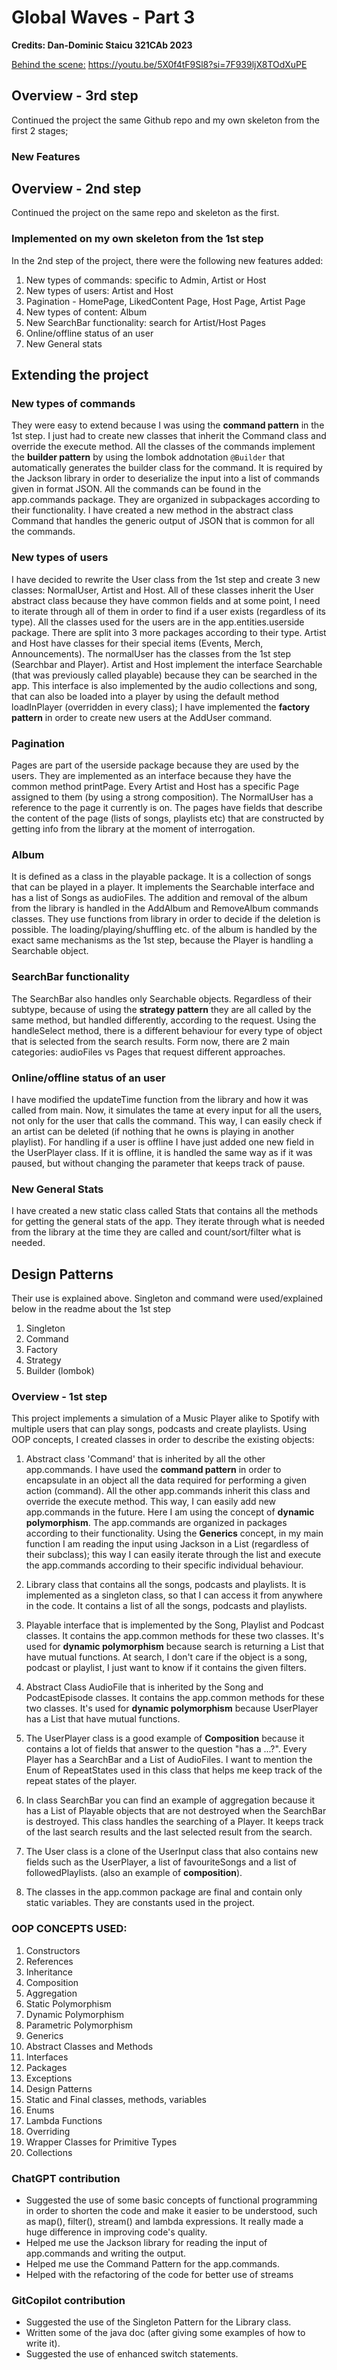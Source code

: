 # Global Waves - Part 3
**Credits: Dan-Dominic Staicu 321CAb 2023**

[Behind the scene:](https://youtu.be/5X0f4tF9Sl8?si=7F939ljX8TOdXuPE) https://youtu.be/5X0f4tF9Sl8?si=7F939ljX8TOdXuPE

## Overview - 3rd step
Continued the project the same Github repo and my own skeleton from the first 2 stages;

### New Features


## Overview - 2nd step
Continued the project on the same repo and skeleton as the first.

### Implemented on my own skeleton from the 1st step

In the 2nd step of the project, there were the following new features added:
1. New types of commands: specific to Admin, Artist or Host
2. New types of users: Artist and Host
3. Pagination - HomePage, LikedContent Page, Host Page, Artist Page
4. New types of content: Album
5. New SearchBar functionality: search for Artist/Host Pages
6. Online/offline status of an user
7. New General stats

## Extending the project

### New types of commands
They were easy to extend because I was using the **command pattern** in the 1st step. I just had to create new classes that inherit the Command class and override the execute method.
All the classes of the commands implement the **builder pattern** by using the lombok addnotation `@Builder` that automatically generates the builder class for the command.
It is required by the Jackson library in order to deserialize the input into a list of commands given in format JSON.
All the commands can be found in the app.commands package. They are organized in subpackages according to their functionality.
I have created a new method in the abstract class Command that handles the generic output of JSON that is common for all the commands.

### New types of users
I have decided to rewrite the User class from the 1st step and create 3 new classes: NormalUser, Artist and Host.
All of these classes inherit the User abstract class because they have common fields and at some point, I need to iterate through all of them in order to find if a user exists (regardless of its type).
All the classes used for the users are in the app.entities.userside package. There are split into 3 more packages according to their type.
Artist and Host have classes for their special items (Events, Merch, Announcements). The normalUser has the classes from the 1st step (Searchbar and Player).
Artist and Host implement the interface Searchable (that was previously called playable) because they can be searched in the app. This interface is also implemented by the audio collections and song, that can also be loaded into a player by using the default method loadInPlayer (overridden in every class);
I have implemented the **factory pattern** in order to create new users at the AddUser command.

### Pagination
Pages are part of the userside package because they are used by the users. They are implemented as an interface because they have the common method printPage.
Every Artist and Host has a specific Page assigned to them (by using a strong composition). The NormalUser has a reference to the page it currently is on.
The pages have fields that describe the content of the page (lists of songs, playlists etc) that are constructed by getting info from the library at the moment of interrogation.

### Album
It is defined as a class in the playable package. It is a collection of songs that can be played in a player. It implements the Searchable interface and has a list of Songs as audioFiles.
The addition and removal of the album from the library is handled in the AddAlbum and RemoveAlbum commands classes. They use functions from library in order to decide if the deletion is possible.
The loading/playing/shuffling etc. of the album is handled by the exact same mechanisms as the 1st step, because the Player is handling a Searchable object.

### SearchBar functionality
The SearchBar also handles only Searchable objects. Regardless of their subtype, because of using the **strategy pattern** they are all called by the same method, but handled differently, according to the request.
Using the handleSelect method, there is a different behaviour for every type of object that is selected from the search results.
Form now, there are 2 main categories: audioFiles vs Pages that request different approaches.

### Online/offline status of an user
I have modified the updateTime function from the library and how it was called from main. Now, it simulates the tame at every input for all the users, not only for the user that calls the command.
This way, I can easily check if an artist can be deleted (if nothing that he owns is playing in another playlist).
For handling if a user is offline I have just added one new field in the UserPlayer class. If it is offline, it is handled the same way as if it was paused, but without changing the parameter that keeps track of pause.

### New General Stats
I have created a new static class called Stats that contains all the methods for getting the general stats of the app.
They iterate through what is needed from the library at the time they are called and count/sort/filter what is needed.


## Design Patterns

Their use is explained above. Singleton and command were used/explained below in the readme about the 1st step

1. Singleton
2. Command
3. Factory
4. Strategy
5. Builder (lombok)


### Overview - 1st step
This project implements a simulation of a Music Player alike to Spotify with multiple users that can play songs, podcasts and create playlists.
Using OOP concepts, I created classes in order to describe the existing objects:

1. Abstract class 'Command' that is inherited by all the other app.commands. I have used the **command pattern** in order to encapsulate in an object all the data required for performing a given action (command).
   All the other app.commands inherit this class and override the execute method. This way, I can easily add new app.commands in the future. Here I am using the concept of **dynamic polymorphism**.
   The app.commands are organized in packages according to their functionality.
   Using the **Generics** concept, in my main function I am reading the input using Jackson in a List<Commands> (regardless of their subclass); this way I can easily iterate through the list and execute the app.commands according to their specific individual behaviour.

2. Library class that contains all the songs, podcasts and playlists. It is implemented as a singleton class, so that I can access it from anywhere in the code. It contains a list of all the songs, podcasts and playlists.

3. Playable interface that is implemented by the Song, Playlist and Podcast classes. It contains the app.common methods for these two classes. It's used for **dynamic polymorphism** because search is returning a List<Playable> that have mutual functions. At search, I don't care if the object is a song, podcast or playlist, I just want to know if it contains the given filters.

4. Abstract Class AudioFile that is inherited by the Song and PodcastEpisode classes. It contains the app.common methods for these two classes. It's used for **dynamic polymorphism** because UserPlayer has a List<AudioFile> that have mutual functions.

5. The UserPlayer class is a good example of **Composition** because it contains a lot of fields that answer to the question "has a ...?". Every Player has a SearchBar and a List of AudioFiles.
   I want to mention the Enum of RepeatStates used in this class that helps me keep track of the repeat states of the player.

6. In class SearchBar you can find an example of aggregation because it has a List of Playable objects that are not destroyed when the SearchBar is destroyed. This class handles the searching of a Player.
   It keeps track of the last search results and the last selected result from the search.
7. The User class is a clone of the UserInput class that also contains new fields such as the UserPlayer, a list of favouriteSongs and a list of followedPlaylists. (also an example of **composition**).

8. The classes in the app.common package are final and contain only static variables. They are constants used in the project.

### OOP CONCEPTS USED:
1. Constructors
2. References
3. Inheritance
4. Composition
5. Aggregation
6. Static Polymorphism
7. Dynamic Polymorphism
8. Parametric Polymorphism
9. Generics
10. Abstract Classes and Methods
11. Interfaces
12. Packages
13. Exceptions
14. Design Patterns
15. Static and Final classes, methods, variables
16. Enums
17. Lambda Functions
18. Overriding
19. Wrapper Classes for Primitive Types
20. Collections

### ChatGPT contribution
- Suggested the use of some basic concepts of functional programming in order to shorten the code and make it easier to be understood, such as map(), filter(), stream() and lambda expressions. It really made a huge difference in improving code's quality.
- Helped me use the Jackson library for reading the input of app.commands and writing the output.
- Helped me use the Command Pattern for the app.commands.
- Helped with the refactoring of the code for better use of streams


### GitCopilot contribution
- Suggested the use of the Singleton Pattern for the Library class.
- Written some of the java doc (after giving some examples of how to write it).
- Suggested the use of enhanced switch statements.